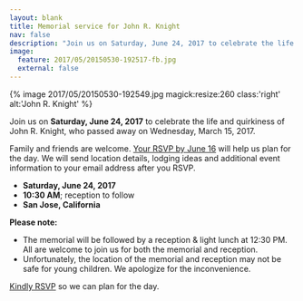 ```yaml
---
layout: blank
title: Memorial service for John R. Knight
nav: false
description: "Join us on Saturday, June 24, 2017 to celebrate the life and quirkiness of John R. Knight."
image:
  feature: 2017/05/20150530-192517-fb.jpg
  external: false
---
```


{% image 2017/05/20150530-192549.jpg magick:resize:260 class:'right' alt:'John R. Knight' %}

Join us on **Saturday, June 24, 2017** to celebrate the life and quirkiness of John R. Knight, who passed away on Wednesday, March 15, 2017.

Family and friends are welcome. <a href="https://docs.google.com/forms/d/e/1FAIpQLSf424kEudtq5u_xrSAFx5g_UbVKXfrHP6zIASkwHQg5yD3Jig/viewform">Your RSVP by June 16</a> will help us plan for the day. We will send location details, lodging ideas and additional event information to your email address after you RSVP.

- **Saturday, June 24, 2017**
- **10:30 AM**; reception to follow
- **San Jose, California**

**Please note:**
- The memorial will be followed by a reception &amp; light lunch at 12:30 PM. All are welcome to join us for both the memorial and reception.
- Unfortunately, the location of the memorial and reception may not be safe for young children. We apologize for the inconvenience.

<a href="https://docs.google.com/forms/d/e/1FAIpQLSf424kEudtq5u_xrSAFx5g_UbVKXfrHP6zIASkwHQg5yD3Jig/viewform">Kindly RSVP</a> so we can plan for the day.
